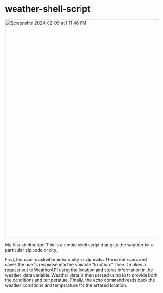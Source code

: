 # weather-shell-script

<img width="720" alt="Screenshot 2024-02-09 at 1 11 46 PM" src="https://github.com/perrileah/weather-shell-script/assets/125906074/7ef1d377-3f45-43a3-aaca-f18f0ff43a1d">

My first shell script! This is a simple shell script that gets the weather for a particular zip code or city. 

First, the user is asked to enter a city or zip code. The script reads and saves the user's response into the variable "location." Then it makes a request out to WeatherAPI using the location and stores information in the weather_data variable. Weather_data is then parsed using jq to provide both the conditions and temperature. Finally, the echo command reads back the weather conditions and temperature for the entered location.
